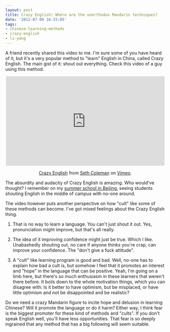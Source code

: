 ```yaml
---
layout: post
title: Crazy English! Where are the unorthodox Mandarin techniques?
date: '2012-07-09 16:15:05'
tags:
- chinese-learning-methods
- crazy-english
- li-yang
---
```


A friend recently shared this video to me. I'm sure some of you have heard of it, but it's a very popular method to "learn" English in China, called Crazy English. The main gist of it: shout out everything. Check this video of a guy using this method.

<div align="center"><iframe src="http://player.vimeo.com/video/28409657" width="500" height="281" frameborder="0" webkitAllowFullScreen mozallowfullscreen allowFullScreen></iframe> <p><a href="http://vimeo.com/28409657">Crazy English</a> from <a href="http://vimeo.com/user3210212">Seth Coleman</a> on <a href="http://vimeo.com">Vimeo</a>.</p></div>

The absurdity and audacity of Crazy English is amazing. Who would've thought? I remember on my <a href="http://confusedlaowai.com/2010/05/my-trip-to-beijing-june-09/" title="My Trip to Beijing June ’09">summer school in Beijing</a>, seeing students shouting English in the middle of campus with no-one around.

The video however puts another perspective on how "cult" like some of these methods can become. I've got mixed feelings about the Crazy English thing.

1) That is no way to learn a language. You can't just shout it out. Yes, pronunciation might improve, but that's all really.

2) The idea of it improving confidence might just be true. Which I like. Unabashedly shouting out, no care if anyone thinks you're crap, can improve your confidence. The "don't give a fuck attitude".

3) A "cult" like learning program is good and bad. Well, no-one has to explain how bad a cult is, but somehow I feel that it promotes an interest and "hope" in the language that can be positive. Yeah, I'm going on a limb here, but there's so much enthusiasm in these learners that weren't there before. It boils down to the whole motivation things, which you can disagree with: Is it better to have optimism, but be misplaced, or have little optimism and not be disappointed and be realistic?

Do we need a crazy Mandarin figure to incite hope and delusion in learning Chinese? Will it promote the language or do it harm? Either way, I think fear is the biggest promoter for these kind of methods and "cults". If you don't speak English well, you'll have less opportunities. That fear is so deeply ingrained that any method that has a big following will seem suitable.